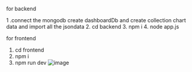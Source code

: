 for backend

1 .connect the mongodb create dashboardDb and create collection chart data and import all the
jsondata
2. cd backend
3. npm i
4. node app.js



for frontend

1. cd frontend
2. npm i
3. npm run dev
![image](https://github.com/kartikmax/environment-data/assets/99044706/d7801523-fd48-496d-84b0-d203f40e59d4)


